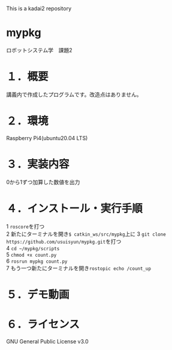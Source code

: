# 
This is a kadai2 repository
# mypkg
ロボットシステム学　課題2

# １．概要  
講義内で作成したプログラムです。改造点はありません。

# ２．環境  
Raspberry Pi4(ubuntu20.04 LTS)

# ３．実装内容   
0から1ずつ加算した数値を出力

# ４．インストール・実行手順  
1 `roscore`を打つ  
2 新たにターミナルを開き`$ catkin_ws/src/mypkg`上に
3 `git clone https://github.com/usuisyun/mypkg.git`を打つ  
4 `cd ~/mypkg/scripts`    
5 `chmod +x count.py`  
6 `rosrun mypkg count.py`  
7 もう一つ新たにターミナルを開き`rostopic echo /count_up`
# ５．デモ動画  

# ６．ライセンス　　
GNU General Public License v3.0
